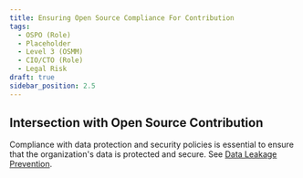 ```yaml
---
title: Ensuring Open Source Compliance For Contribution
tags: 
  - OSPO (Role)
  - Placeholder
  - Level 3 (OSMM)
  - CIO/CTO (Role)
  - Legal Risk
draft: true
sidebar_position: 2.5
---
```



## Intersection with Open Source Contribution

Compliance with data protection and security policies is essential to ensure that the organization's data is protected and secure.  See [Data Leakage Prevention](DLP).